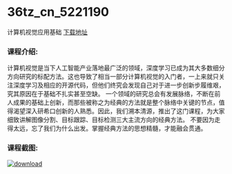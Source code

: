 # 36tz_cn_5221190
计算机视觉应用基础
[下载地址](http://www.36tz.cn/article/5221190 "下载地址")
### 课程介绍:
计算机视觉是当下人工智能产业落地最广泛的领域，深度学习已成为其大多数细分方向研究的标配方法。这也导致了相当一部分计算机视觉的入门者，一上来就只关注深度学习及相应的开源代码，但他们终究会发现自己对于进一步创新步履维艰，究其原因在于基础不扎实甚至空缺。
一个领域的研究总会有发展脉络，不断在前人成果的基础上创新，而那些被称之为经典的方法就是整个脉络中关键的节点，值得渴望深入研希口创新的人熟悉。因此，我们溯本清源，推出了这门课程，为大家细致讲解图像分割、目标跟踪、目标检测三大主流方向的经典方法。
不要因为走得太远，忘了我们为什么出发。掌握经典方法的思想精髓，才能融会贯通。

### 课程截图:
[![download](http://36tz.cn/muke_img/2021_09_2-47.png "下载地址")](http://www.36tz.cn "下载地址")
